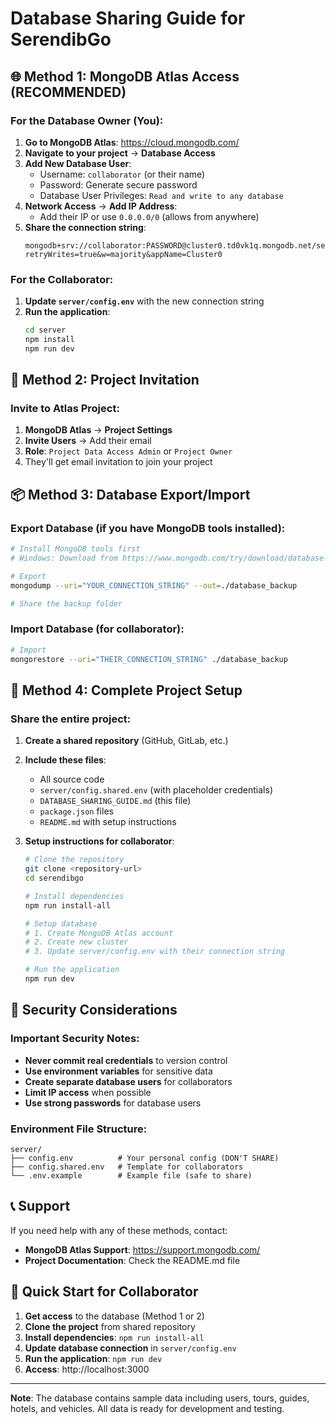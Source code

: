 # Database Sharing Guide for SerendibGo

## 🌐 Method 1: MongoDB Atlas Access (RECOMMENDED)

### For the Database Owner (You):

1. **Go to MongoDB Atlas**: https://cloud.mongodb.com/
2. **Navigate to your project** → **Database Access**
3. **Add New Database User**:
   - Username: `collaborator` (or their name)
   - Password: Generate secure password
   - Database User Privileges: `Read and write to any database`
4. **Network Access** → **Add IP Address**:
   - Add their IP or use `0.0.0.0/0` (allows from anywhere)
5. **Share the connection string**:
   ```
   mongodb+srv://collaborator:PASSWORD@cluster0.td0vk1q.mongodb.net/serendibgo?retryWrites=true&w=majority&appName=Cluster0
   ```

### For the Collaborator:

1. **Update `server/config.env`** with the new connection string
2. **Run the application**:
   ```bash
   cd server
   npm install
   npm run dev
   ```

## 🔄 Method 2: Project Invitation

### Invite to Atlas Project:
1. **MongoDB Atlas** → **Project Settings**
2. **Invite Users** → Add their email
3. **Role**: `Project Data Access Admin` or `Project Owner`
4. They'll get email invitation to join your project

## 📦 Method 3: Database Export/Import

### Export Database (if you have MongoDB tools installed):
```bash
# Install MongoDB tools first
# Windows: Download from https://www.mongodb.com/try/download/database-tools

# Export
mongodump --uri="YOUR_CONNECTION_STRING" --out=./database_backup

# Share the backup folder
```

### Import Database (for collaborator):
```bash
# Import
mongorestore --uri="THEIR_CONNECTION_STRING" ./database_backup
```

## 🚀 Method 4: Complete Project Setup

### Share the entire project:

1. **Create a shared repository** (GitHub, GitLab, etc.)
2. **Include these files**:
   - All source code
   - `server/config.shared.env` (with placeholder credentials)
   - `DATABASE_SHARING_GUIDE.md` (this file)
   - `package.json` files
   - `README.md` with setup instructions

3. **Setup instructions for collaborator**:
   ```bash
   # Clone the repository
   git clone <repository-url>
   cd serendibgo
   
   # Install dependencies
   npm run install-all
   
   # Setup database
   # 1. Create MongoDB Atlas account
   # 2. Create new cluster
   # 3. Update server/config.env with their connection string
   
   # Run the application
   npm run dev
   ```

## 🔐 Security Considerations

### Important Security Notes:
- **Never commit real credentials** to version control
- **Use environment variables** for sensitive data
- **Create separate database users** for collaborators
- **Limit IP access** when possible
- **Use strong passwords** for database users

### Environment File Structure:
```
server/
├── config.env          # Your personal config (DON'T SHARE)
├── config.shared.env   # Template for collaborators
└── .env.example        # Example file (safe to share)
```

## 📞 Support

If you need help with any of these methods, contact:
- **MongoDB Atlas Support**: https://support.mongodb.com/
- **Project Documentation**: Check the README.md file

## 🎯 Quick Start for Collaborator

1. **Get access** to the database (Method 1 or 2)
2. **Clone the project** from shared repository
3. **Install dependencies**: `npm run install-all`
4. **Update database connection** in `server/config.env`
5. **Run the application**: `npm run dev`
6. **Access**: http://localhost:3000

---

**Note**: The database contains sample data including users, tours, guides, hotels, and vehicles. All data is ready for development and testing.
